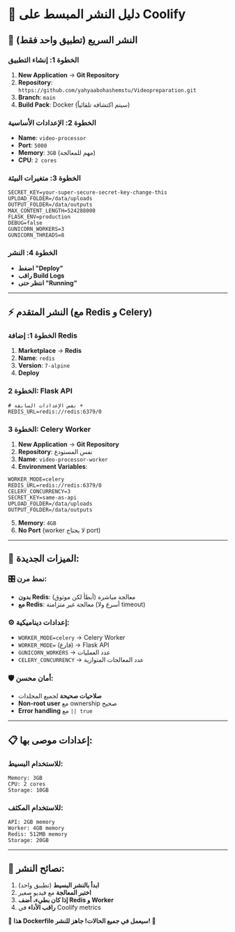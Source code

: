 # 🚀 دليل النشر المبسط على Coolify

## 🎯 **النشر السريع (تطبيق واحد فقط)**

### **الخطوة 1: إنشاء التطبيق**

1. **New Application** → **Git Repository**
2. **Repository**: `https://github.com/yahyaabohashemstu/Videopreparation.git`
3. **Branch**: `main`
4. **Build Pack**: Docker (سيتم اكتشافه تلقائياً)

### **الخطوة 2: الإعدادات الأساسية**

- **Name**: `video-processor`
- **Port**: `5000`
- **Memory**: `3GB` (مهم للمعالجة)
- **CPU**: `2 cores`

### **الخطوة 3: متغيرات البيئة**

```env
SECRET_KEY=your-super-secure-secret-key-change-this
UPLOAD_FOLDER=/data/uploads
OUTPUT_FOLDER=/data/outputs
MAX_CONTENT_LENGTH=524288000
FLASK_ENV=production
DEBUG=false
GUNICORN_WORKERS=3
GUNICORN_THREADS=8
```

### **الخطوة 4: النشر**

- **اضغط "Deploy"**
- **راقب Build Logs**
- **انتظر حتى "Running"**

---

## ⚡ **النشر المتقدم (مع Redis و Celery)**

### **الخطوة 1: إضافة Redis**

1. **Marketplace** → **Redis**
2. **Name**: `redis`
3. **Version**: `7-alpine`
4. **Deploy**

### **الخطوة 2: Flask API**

```env
# نفس الإعدادات السابقة +
REDIS_URL=redis://redis:6379/0
```

### **الخطوة 3: Celery Worker**

1. **New Application** → **Git Repository**
2. **Repository**: نفس المستودع
3. **Name**: `video-processor-worker`
4. **Environment Variables**:

```env
WORKER_MODE=celery
REDIS_URL=redis://redis:6379/0
CELERY_CONCURRENCY=3
SECRET_KEY=same-as-api
UPLOAD_FOLDER=/data/uploads
OUTPUT_FOLDER=/data/outputs
```

5. **Memory**: `4GB`
6. **No Port** (worker لا يحتاج port)

---

## 🔧 **الميزات الجديدة:**

### **🎛️ نمط مرن:**

- **بدون Redis**: معالجة مباشرة (أبطأ لكن موثوق)
- **مع Redis**: معالجة غير متزامنة (أسرع ولا timeout)

### **⚙️ إعدادات ديناميكية:**

- `WORKER_MODE=celery` → Celery Worker
- `WORKER_MODE=` (فارغ) → Flask API
- `GUNICORN_WORKERS` → عدد العمليات
- `CELERY_CONCURRENCY` → عدد المعالجات المتوازية

### **🛡️ أمان محسن:**

- **صلاحيات صحيحة** لجميع المجلدات
- **Non-root user** مع ownership صحيح
- **Error handling** مع `|| true`

---

## 📋 **إعدادات موصى بها:**

### **للاستخدام البسيط:**

```
Memory: 3GB
CPU: 2 cores
Storage: 10GB
```

### **للاستخدام المكثف:**

```
API: 2GB memory
Worker: 4GB memory
Redis: 512MB memory
Storage: 20GB
```

---

## 🎯 **نصائح النشر:**

1. **ابدأ بالنشر البسيط** (تطبيق واحد)
2. **اختبر المعالجة** مع فيديو صغير
3. **إذا كان بطيء، أضف Redis و Worker**
4. **راقب الأداء** في Coolify metrics

**🎊 هذا Dockerfile سيعمل في جميع الحالات! جاهز للنشر! 🚀**
